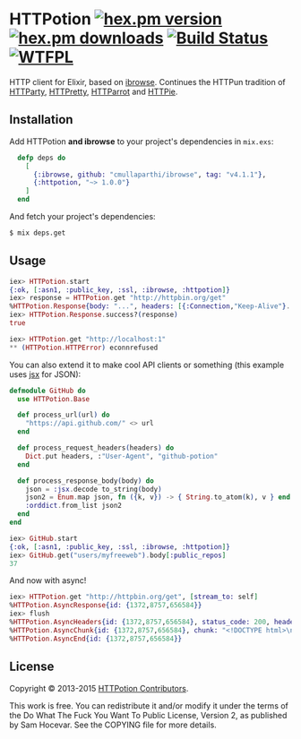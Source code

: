 # HTTPotion [![hex.pm version](https://img.shields.io/hexpm/v/httpotion.svg?style=flat)](https://hex.pm/packages/httpotion) [![hex.pm downloads](https://img.shields.io/hexpm/dt/httpotion.svg?style=flat)](https://hex.pm/packages/httpotion) [![Build Status](https://img.shields.io/travis/myfreeweb/httpotion.svg?style=flat)](https://travis-ci.org/myfreeweb/httpotion)  [![WTFPL](https://img.shields.io/badge/license-WTFPL-brightgreen.svg?style=flat)](https://www.tldrlegal.com/l/wtfpl)

HTTP client for Elixir, based on [ibrowse].
Continues the HTTPun tradition of [HTTParty], [HTTPretty], [HTTParrot] and [HTTPie].

[ibrowse]: https://github.com/cmullaparthi/ibrowse
[HTTParty]: https://github.com/jnunemaker/httparty
[HTTPretty]: https://github.com/gabrielfalcao/HTTPretty
[HTTParrot]: https://github.com/edgurgel/httparrot
[HTTPie]: https://github.com/jkbr/httpie

## Installation

Add HTTPotion **and ibrowse** to your project's dependencies in `mix.exs`:

```elixir
  defp deps do
    [
      {:ibrowse, github: "cmullaparthi/ibrowse", tag: "v4.1.1"},
      {:httpotion, "~> 1.0.0"}
    ]
  end
```

And fetch your project's dependencies:

```bash
$ mix deps.get
```

## Usage

```elixir
iex> HTTPotion.start
{:ok, [:asn1, :public_key, :ssl, :ibrowse, :httpotion]}
iex> response = HTTPotion.get "http://httpbin.org/get"
%HTTPotion.Response{body: "...", headers: [{:Connection,"Keep-Alive"}...], status_code: 200}
iex> HTTPotion.Response.success?(response)
true

iex> HTTPotion.get "http://localhost:1"
** (HTTPotion.HTTPError) econnrefused
```

You can also extend it to make cool API clients or something (this example uses [jsx](https://github.com/talentdeficit/jsx) for JSON):

```elixir
defmodule GitHub do
  use HTTPotion.Base

  def process_url(url) do
    "https://api.github.com/" <> url
  end

  def process_request_headers(headers) do
    Dict.put headers, :"User-Agent", "github-potion"
  end

  def process_response_body(body) do
    json = :jsx.decode to_string(body)
    json2 = Enum.map json, fn ({k, v}) -> { String.to_atom(k), v } end
    :orddict.from_list json2
  end
end
```

```elixir
iex> GitHub.start
{:ok, [:asn1, :public_key, :ssl, :ibrowse, :httpotion]}
iex> GitHub.get("users/myfreeweb").body[:public_repos]
37
```

And now with async!

```elixir
iex> HTTPotion.get "http://httpbin.org/get", [stream_to: self]
%HTTPotion.AsyncResponse{id: {1372,8757,656584}}
iex> flush
%HTTPotion.AsyncHeaders{id: {1372,8757,656584}, status_code: 200, headers: ["keep-alive", "Content-Type": "text/html;charset=utf-8", Date: "Sun, 23 Jun 2013 17:32:32 GMT", "Transfer-Encoding": "chunked"]}
%HTTPotion.AsyncChunk{id: {1372,8757,656584}, chunk: "<!DOCTYPE html>\n..."}
%HTTPotion.AsyncEnd{id: {1372,8757,656584}}
```

## License

Copyright © 2013-2015 [HTTPotion Contributors](https://github.com/myfreeweb/httpotion/graphs/contributors).

This work is free. You can redistribute it and/or modify it under the
terms of the Do What The Fuck You Want To Public License, Version 2,
as published by Sam Hocevar. See the COPYING file for more details.
